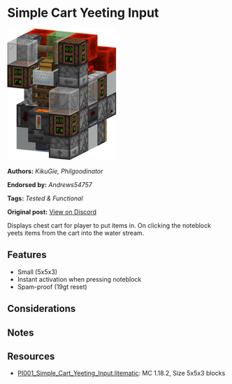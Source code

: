 # Simple Cart Yeeting Input
<img alt="Simple_Cart_Yeeting_Input.png" src="images/Simple_Cart_Yeeting_Input.png?raw=1" height="300px">

**Authors:** *KikuGie, Philgoodinator*

**Endorsed by:** *Andrews54757*

**Tags:** *Tested & Functional*

**Original post:** [View on Discord](https://discord.com/channels/1375556143186837695/1388318223434518581)

Displays chest cart for player to put items in. On clicking the noteblock yeets items from the cart into the water stream.
## Features
- Small (5x5x3)
- Instant activation when pressing noteblock
- Spam-proof (19gt reset)
## Considerations

## Notes

## Resources
- [PI001_Simple_Cart_Yeeting_Input.litematic](attachments/PI001_Simple_Cart_Yeeting_Input.litematic): MC 1.18.2, Size 5x5x3 blocks

